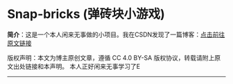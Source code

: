 # Snap-bricks (弹砖块小游戏)

**简介**：这是一个本人闲来无事做的小项目。我在CSDN发现了一篇博客：[点击前往原文链接](https://blog.csdn.net/horizon12/article/details/108646596)

版权声明：本文为博主原创文章，遵循 CC 4.0 BY-SA 版权协议，转载请附上原文出处链接和本声明。
本人正好闲来无事学习了E
***************************
